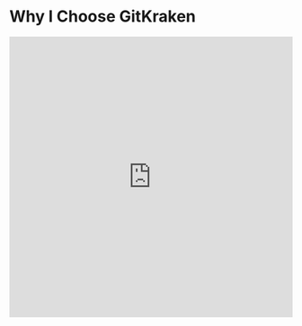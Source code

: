 # Why I Choose GitKraken

<iframe width="100%" height="500" src="https://www.youtube.com/embed/YMavMkCBfXE" title="3. Why I Choose GitKraken?" frameborder="0" allow="accelerometer; autoplay; clipboard-write; encrypted-media; gyroscope; picture-in-picture; web-share" allowfullscreen></iframe>
